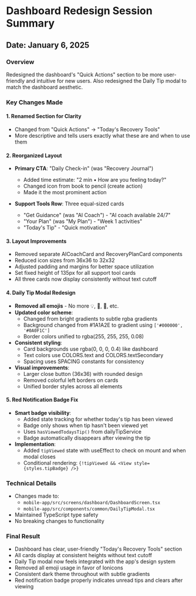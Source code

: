 # Dashboard Redesign Session Summary

## Date: January 6, 2025

### Overview
Redesigned the dashboard's "Quick Actions" section to be more user-friendly and intuitive for new users. Also redesigned the Daily Tip modal to match the dashboard aesthetic.

### Key Changes Made

#### 1. **Renamed Section for Clarity**
- Changed from "Quick Actions" → "Today's Recovery Tools"
- More descriptive and tells users exactly what these are and when to use them

#### 2. **Reorganized Layout**
- **Primary CTA**: "Daily Check-in" (was "Recovery Journal")
  - Added time estimate: "2 min • How are you feeling today?"
  - Changed icon from book to pencil (create action)
  - Made it the most prominent action

- **Support Tools Row**: Three equal-sized cards
  - "Get Guidance" (was "AI Coach") - "AI coach available 24/7"
  - "Your Plan" (was "My Plan") - "Week 1 activities"
  - "Today's Tip" - "Quick motivation"

#### 3. **Layout Improvements**
- Removed separate AICoachCard and RecoveryPlanCard components
- Reduced icon sizes from 36x36 to 32x32
- Adjusted padding and margins for better space utilization
- Set fixed height of 135px for all support tool cards
- All three cards now display consistently without text cutoff

#### 4. **Daily Tip Modal Redesign**
- **Removed all emojis** - No more 💡, 🌟, 🎉, etc.
- **Updated color scheme**:
  - Changed from bright gradients to subtle rgba gradients
  - Background changed from #1A1A2E to gradient using `['#000000', '#0A0F1C']`
  - Border colors unified to rgba(255, 255, 255, 0.08)
- **Consistent styling**:
  - Card backgrounds use rgba(0, 0, 0, 0.4) like dashboard
  - Text colors use COLORS.text and COLORS.textSecondary
  - Spacing uses SPACING constants for consistency
- **Visual improvements**:
  - Larger close button (36x36) with rounded design
  - Removed colorful left borders on cards
  - Unified border styles across all elements

#### 5. **Red Notification Badge Fix**
- **Smart badge visibility**:
  - Added state tracking for whether today's tip has been viewed
  - Badge only shows when tip hasn't been viewed yet
  - Uses `hasViewedTodaysTip()` from dailyTipService
  - Badge automatically disappears after viewing the tip
- **Implementation**:
  - Added `tipViewed` state with useEffect to check on mount and when modal closes
  - Conditional rendering: `{!tipViewed && <View style={styles.tipBadge} />}`

### Technical Details
- Changes made to:
  - `mobile-app/src/screens/dashboard/DashboardScreen.tsx`
  - `mobile-app/src/components/common/DailyTipModal.tsx`
- Maintained TypeScript type safety
- No breaking changes to functionality

### Final Result
- Dashboard has clear, user-friendly "Today's Recovery Tools" section
- All cards display at consistent heights without text cutoff
- Daily Tip modal now feels integrated with the app's design system
- Removed all emoji usage in favor of Ionicons
- Consistent dark theme throughout with subtle gradients
- Red notification badge properly indicates unread tips and clears after viewing 